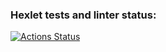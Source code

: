 ### Hexlet tests and linter status:
[![Actions Status](https://github.com/SafarGalimzianov/python-project-83/actions/workflows/hexlet-check.yml/badge.svg)](https://github.com/SafarGalimzianov/python-project-83/actions)